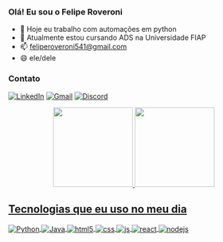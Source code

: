 ### Olá! Eu sou o Felipe Roveroni

- 🔭 Hoje eu trabalho com automações em python
- 🌱 Atualmente estou cursando ADS na Universidade FIAP
- 📫 feliperoveroni541@gmail.com
- 😄 ele/dele

### Contato

[![LinkedIn](https://img.shields.io/badge/LinkedIn-0077B5?style=for-the-badge&logo=linkedin&logoColor=white
)](https://www.linkedin.com/in/felipe-oliveira-a046b221a/)
[![Gmail](https://img.shields.io/badge/Gmail-D14836?style=for-the-badge&logo=gmail&logoColor=white)]() 
[![Discord](https://img.shields.io/badge/Discord-7289DA?style=for-the-badge&logo=discord&logoColor=white
)](https://www.linkedin.com/in/felipe-oliveira-a046b221a/)

<div align="center">
  <a href="https://github.com/FelipeRoveroni">
  <img height="160em" src="https://github-readme-stats.vercel.app/api?username=FelipeRoveroni&show_icons=true&theme=yeblu&include_all_commits=true&count_private=true"/>
  <img height="160em" src="https://github-readme-stats.vercel.app/api/top-langs/?username=FelipeRoveroni&layout=compact&langs_count=7&theme=yeblu"/>
</div>

## Tecnologias que eu uso no meu dia

<div style="display: inline_block">
  <img align="center" alt="Python" src="https://img.shields.io/badge/Python-3776AB?style=for-the-badge&logo=python&logoColor=white" />
  <img align="center" alt="Java" src="https://img.shields.io/badge/Java-ED8B00?style=for-the-badge&logo=java&logoColor=white" />
  <img align="center" alt="html5" src="https://img.shields.io/badge/HTML5-E34F26?style=for-the-badge&logo=html5&logoColor=white" />
  <img align="center" alt="css" src="https://img.shields.io/badge/CSS3-1572B6?style=for-the-badge&logo=css3&logoColor=white" />
  <img align="center" alt="js" src="https://img.shields.io/badge/JavaScript-F7DF1E?style=for-the-badge&logo=javascript&logoColor=black" />
  <img align="center" alt="react" src="https://img.shields.io/badge/React-20232A?style=for-the-badge&logo=react&logoColor=61DAFB" />
  <img align="center" alt="nodejs" src="https://img.shields.io/badge/Node.js-43853D?style=for-the-badge&logo=node.js&logoColor=white" />
</div><br/>

  
